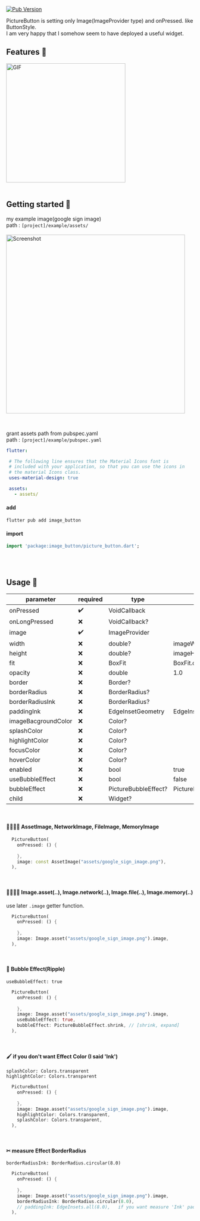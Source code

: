 <!--
This README describes the package. If you publish this package to pub.dev,
this README's contents appear on the landing page for your package.

For information about how to write a good package README, see the guide for
[writing package pages](https://dart.dev/guides/libraries/writing-package-pages).

For general information about developing packages, see the Dart guide for
[creating packages](https://dart.dev/guides/libraries/create-library-packages)
and the Flutter guide for
[developing packages and plugins](https://flutter.dev/developing-packages).
-->
[![Pub Version](https://img.shields.io/pub/v/picture_button?color=blue)](https://pub.dev/packages/picture_button)

PictureButton is setting only Image(ImageProvider type) and onPressed. like ButtonStyle. <br/>
I am very happy that I somehow seem to have deployed a useful widget.

## Features 🍜

<img src="https://github.com/user-attachments/assets/345ed222-5e38-4149-ab01-5905fa0c12f2" alt="GIF" width="320">

<br/>
<br/>

## Getting started 🌱

my example image(google sign image) <br/>
path : `[project]/example/assets/` <br/> <br/>
<img src="https://github.com/user-attachments/assets/1c70006a-ee4c-4da3-9f58-b99d15865169" alt="Screenshot" width="480">

<br/>

 grant assets path from pubspec.yaml <br/>
 path : `[project]/example/pubspec.yaml` <br/> 
 ```yaml
flutter:

  # The following line ensures that the Material Icons font is
  # included with your application, so that you can use the icons in
  # the material Icons class.
  uses-material-design: true

  assets:
    - assets/
```

#### add
```text
flutter pub add image_button
```

#### import
```dart
import 'package:image_button/picture_button.dart';
```

<br/>
<br/>

## Usage 🚀

| parameter           | required            | type                 | default                    |
|---------------------|---------------------|----------------------|----------------------------|
| onPressed           | :heavy_check_mark:  | VoidCallback         |                            |
| onLongPressed       | :x:                 | VoidCallback?        |                            |
| image               | :heavy_check_mark:  | ImageProvider        |                            |
| width               | :x:                 | double?              | imageWidth                 |
| height              | :x:                 | double?              | imageHieght                |
| fit                 | :x:                 | BoxFit               | BoxFit.contain             |
| opacity             | :x:                 | double               | 1.0                        |
| border              | :x:                 | Border?              |                            |
| borderRadius        | :x:                 | BorderRadius?        |                            |
| borderRadiusInk     | :x:                 | BorderRadius?        |                            |
| paddingInk          | :x:                 | EdgeInsetGeometry    | EdgeInsets.zero            |
| imageBacgroundColor | :x:                 | Color?               |                            |
| splashColor         | :x:                 | Color?               |                            |
| highlightColor      | :x:                 | Color?               |                            |
| focusColor          | :x:                 | Color?               |                            |
| hoverColor          | :x:                 | Color?               |                            |
| enabled             | :x:                 | bool                 | true                       |
| useBubbleEffect     | :x:                 | bool                 | false                      |
| bubbleEffect        | :x:                 | PictureBubbleEffect? | PictureBubbleEffect.shrink | 
| child               | :x:                 | Widget?              |                            |

<br/>

#### 👨‍👩‍👧‍👦 AssetImage, NetworkImage, FileImage, MemoryImage

```dart
  PictureButton(
    onPressed: () {
      
    },
    image: const AssetImage("assets/google_sign_image.png"),
  ),
```
<br/>

#### 👨‍👨‍👧‍👦 Image.asset(..), Image.network(..), Image.file(..), Image.memory(..)
use later `.image` getter function.


```dart
  PictureButton(
    onPressed: () {
      
    },
    image: Image.asset("assets/google_sign_image.png").image,
  ),
```
<br/>

#### 🛀 Bubble Effect(Ripple)
`useBubbleEffect: true`
```dart
  PictureButton(
    onPressed: () {
      
    },
    image: Image.asset("assets/google_sign_image.png").image,
    useBubbleEffect: true,
    bubbleEffect: PictureBubbleEffect.shrink, // [shrink, expand]
  ),
```

<br/>

#### 🖌 if you don't want Effect Color (I said 'Ink')
`splashColor: Colors.transparent` <br/>
`highlightColor: Colors.transparent` <br/>
```dart
  PictureButton(
    onPressed: () {
      
    },
    image: Image.asset("assets/google_sign_image.png").image,
    highlightColor: Colors.transparent,
    splashColor: Colors.transparent,
  ),
```

<br/>

#### ✂ measure Effect BorderRadius
`borderRadiusInk: BorderRadius.circular(8.0)`
```dart
  PictureButton(
    onPressed: () {
      
    },
    image: Image.asset("assets/google_sign_image.png").image,
    borderRadiusInk: BorderRadius.circular(8.0),
    // paddingInk: EdgeInsets.all(8.0),   if you want measure 'Ink' padding.
  ),
```